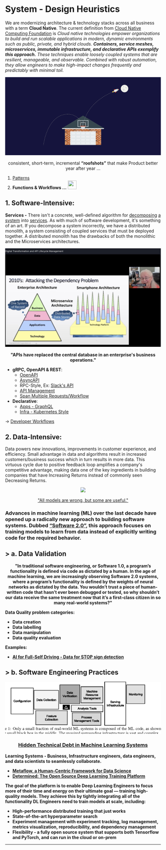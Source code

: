 # System - Design Heuristics
We are modernizing architecture & technology stacks across all business with a term **Cloud Native**. The current definition from [Cloud Native Computing Foundation](https://www.cncf.io/) is *Cloud native technologies empower organizations to build and run scalable applications in modern, dynamic environments such as public, private, and hybrid clouds. **Containers, service meshes, microservices, immutable infrastructure, and declarative APIs exemplify this approach.** These techniques enable loosely coupled systems that are resilient, manageable, and observable. Combined with robust automation, they allow engineers to make high-impact changes frequently and predictably with minimal toil.* 

![](../images/roofshots.png)
<p align="center">consistent, short-term, incremental <b>“roofshots”</b> that make Product better year after year ... </p> 

1. [Patterns](Design%20Patterns.md)
2. **Functions & Workflows ...** <img src="https://abs-0.twimg.com/emoji/v2/svg/1f447-1f3fd.svg" alt="" width="28" height="28">

## 1. Software-Intensive:

**Services -** 
There isn't a concrete, well-defined algorithm for [decomposing](https://blog.acolyer.org/2016/09/05/on-the-criteria-to-be-used-in-decomposing-systems-into-modules/) [a system](https://queue.acm.org/detail.cfm?id=3395214) into [services](Modeling.md). As with much of software development, it's something of an art. If you decompose a system incorrectly, we have a distributed monolith, a system consisting of coupled services that must be deployed together. A distributed monolith has the drawbacks of both the monolithic and the Microservices architectures.

![](../images/APIs.jpeg)
<p align="center"> <b> "APIs have replaced the central database in an enterprise's business operations." </b> </p>

* **gRPC, OpenAPI & REST**:
  * [OpenAPI](https://github.com/OAI/OpenAPI-Specification/)
  * [AsyncAPI](https://www.asyncapi.com/)
  * RPC-Style, Ex: [Slack's API](https://api.slack.com/web)
  * [API Management](https://cloud.google.com/blog/products/api-management/understanding-grpc-openapi-and-rest-and-when-to-use-them)
  * [Span Multiple Requests/Workflow](Workflow.md)
* **Declarative**:
  * [Apps - GraphQL](GraphQL.md)  
  * [Infra - Kubernetes Style](https://kubernetes.io/docs/concepts/overview/kubernetes-api/)  
   
-> [Developer Workflows](Run.md)
      
## 2. Data-Intensive:
Data powers new innovations, improvements in customer experience, and efficiency. Small advantage in data and algorithms result in increased customers/business success which in turn results in more data. This virtuous cycle due to positive feedback loop amplifies a company's competitive advantage, making data one of the key ingredients in building companies that have Increasing Returns instead of commonly seen Decreasing Returns.

<p align="center"> <img src="https://miro.medium.com/max/1372/1*zOp70MCQ-uhaS7lUVAhATA.png"> </p>
<p align="center"> <a href="https://www.itsonlyamodel.com/">"All models are wrong, but some are useful."</a> </p>

### Advances in machine learning (ML) over the last decade have opened up a radically new approach to building software systems. Dubbed [“Software 2.0”](https://medium.com/@karpathy/software-2-0-a64152b37c35), this approach focuses on training models to learn from data instead of explicitly writing code for the required behavior. 
## > a. Data Validation
<p align="center"> <b> "In traditional software engineering, or Software 1.0, a program’s functionality is defined via code as dictated by a human. In the age of machine learning, we are increasingly observing Software 2.0 systems, where a program’s functionality is defined by the weights of neural networks as dictated by the data. You wouldn’t trust a piece of human-written code that hasn’t ever been debugged or tested, so why shouldn’t our data receive the same treatment now that it’s a first-class citizen in so many real-world systems?"

Data Quality problem categories:
- Data creation
- Data labelling
- Data manipulation
- Data quality evaluation 

**Examples:**
* [AI for Full-Self Driving - Data for STOP sign detection](https://www.youtube.com/watch?v=hx7BXih7zx8)

## > b. Software Engineering Practices
![](../images/Hidden%20Technical%20Debt%20in%20ML%20Systems.png)
### <p align="center"> [Hidden Technical Debt in Machine Learning Systems](https://papers.nips.cc/paper/5656-hidden-technical-debt-in-machine-learning-systems.pdf) </p>
   
**Learning Systems** - Business, Infrastructure engineers, data engineers, and data scientists to seamlessly collaborate. 
* [Metaflow, a Human-Centric Framework for Data Science](https://netflixtechblog.com/open-sourcing-metaflow-a-human-centric-framework-for-data-science-fa72e04a5d9)
* [Determined: The Open Source Deep Learning Training Platform](https://determined.ai/developers/)

The goal of the platform is to enable Deep Learning Engineers to focus more of their time and energy on their ultimate goal — training high-quality models. They achieve this by tightly integrating all of the functionality DL Engineers need to train models at scale, including:
- High-performance distributed training that just works
- State-of-the-art hyperparameter search
- Experiment management with experiment tracking, log management, metrics visualization, reproducibility, and dependency management
- Flexibility - a fully open source system that supports both Tensorflow and PyTorch, and can run in the cloud or on-prem

---


